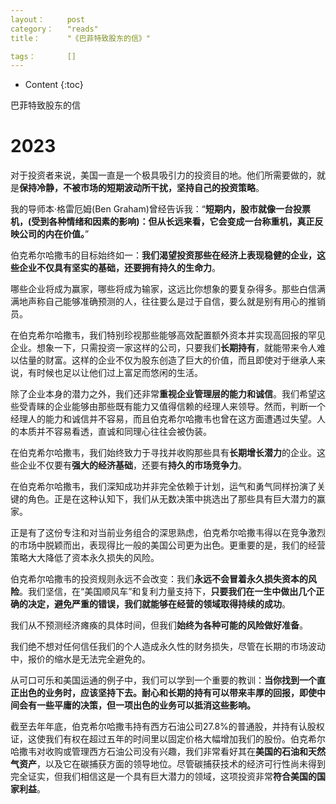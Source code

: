 ```yaml
---
layout：		post
category：	"reads"
title：		"《巴菲特致股东的信》"

tags：		[]
---
```

- Content
{:toc}


巴菲特致股东的信

# 2023

对于投资者来说，美国一直是一个极具吸引力的投资目的地。他们所需要做的，就是**保持冷静，不被市场的短期波动所干扰，坚持自己的投资策略**。

我的导师本·格雷厄姆(Ben Graham)曾经告诉我：“**短期内，股市就像一台投票机，(受到各种情绪和因素的影响)：但从长远来看，它会变成一台称重机，真正反映公司的内在价值。**”


伯克希尔哈撒韦的目标始终如一：**我们渴望投资那些在经济上表现稳健的企业，这些企业不仅具有坚实的基础，还要拥有持久的生命力**。

哪些企业将成为赢家，哪些将成为输家，这远比你想象的要复杂得多。那些白信满满地声称自己能够准确预测的人，往往要么是过于自信，要么就是别有用心的推销员。

在伯克希尔哈撒韦，我们特别珍视那些能够高效配置额外资本并实现高回报的罕见企业。想象一下，只需投资一家这样的公司，只要我们**长期持有**，就能带来令人难以估量的财富。这样的企业不仅为股东创造了巨大的价值，而且即使对于继承人来说，有时候也足以让他们过上富足而悠闲的生活。


除了企业本身的潜力之外，我们还非常**重视企业管理层的能力和诚信**。我们希望这些受青睐的企业能够由那些既有能力又值得信赖的经理人来领导。然而，判断一个经理人的能力和诚信并不容易，而且伯克希尔哈撒韦也曾在这方面遭遇过失望。人的本质并不容易看透，直诚和同理心往往会被伪装。


在伯克希尔哈撒韦，我们始终致力于寻找并收购那些具有**长期增长潜力**的企业。这些企业不仅要有**强大的经济基础**，还要有**持久的市场竞争力**。

在伯克希尔哈撒韦，我们深知成功并非完全依赖于计划，运气和勇气同样扮演了关键的角色。正是在这种认知下，我们从无数决策中挑选出了那些具有巨大潜力的赢家。


正是有了这份专注和对当前业务组合的深思熟虑，伯克希尔哈撒韦得以在竞争激烈的市场中脱颖而出，表现得比一般的美国公司更为出色。更重要的是，我们的经营策略大大降低了资本永久损失的风险。


伯克希尔哈撒韦的投资规则永远不会改变：我们**永远不会冒着永久损失资本的风险**。我们坚信，在“美国顺风车”和复利力量支持下，**只要我们在一生中做出几个正确的决定，避免严重的错误，我们就能够在经营的领域取得持续的成功**。


我们从不预测经济瘫痪的具体时间，但我们**始终为各种可能的风险做好准备**。

我们绝不想对任何信任我们的个人造成永久性的财务损失，尽管在长期的市场波动中，报价的缩水是无法完全避免的。

从可口可乐和美国运通的例子中，我们可以学到一个重要的教训：**当你找到一个直正出色的业务时，应该坚持下去。耐心和长期的持有可以带来丰厚的回报，即使中间会有一些平庸的决策，但一项出色的业务可以抵消这些影响。**

截至去年年底，伯克希尔哈撒韦持有西方石油公司27.8%的普通股，并持有认股权证，这使我们有权在超过五年的时间里以固定价格大幅增加我们的股份。伯克希尔哈撒韦对收购或管理西方石油公司没有兴趣，我们非常看好其在**美国的石油和天然气资产**，以及它在碳捕获方面的领导地位。尽管碳捕获技术的经济可行性尚未得到完全证实，但我们相信这是一个具有巨大潜力的领域，这项投资非常**符合美国的国家利益**。

